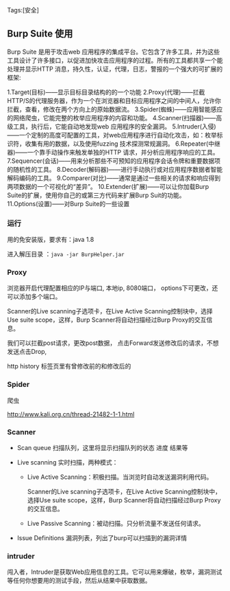 Tags:[安全]

## Burp Suite 使用



Burp Suite 是用于攻击web 应用程序的集成平台。它包含了许多工具，并为这些工具设计了许多接口，以促进加快攻击应用程序的过程。所有的工具都共享一个能处理并显示HTTP 消息，持久性，认证，代理，日志，警报的一个强大的可扩展的框架:

1.Target(目标)——显示目标目录结构的的一个功能
2.Proxy(代理)——拦截HTTP/S的代理服务器，作为一个在浏览器和目标应用程序之间的中间人，允许你拦截，查看，修改在两个方向上的原始数据流。
3.Spider(蜘蛛)——应用智能感应的网络爬虫，它能完整的枚举应用程序的内容和功能。
4.Scanner(扫描器)——高级工具，执行后，它能自动地发现web 应用程序的安全漏洞。
5.Intruder(入侵)——一个定制的高度可配置的工具，对web应用程序进行自动化攻击，如：枚举标识符，收集有用的数据，以及使用fuzzing 技术探测常规漏洞。
6.Repeater(中继器)——一个靠手动操作来触发单独的HTTP 请求，并分析应用程序响应的工具。
7.Sequencer(会话)——用来分析那些不可预知的应用程序会话令牌和重要数据项的随机性的工具。
8.Decoder(解码器)——进行手动执行或对应用程序数据者智能解码编码的工具。
9.Comparer(对比)——通常是通过一些相关的请求和响应得到两项数据的一个可视化的“差异”。
10.Extender(扩展)——可以让你加载Burp Suite的扩展，使用你自己的或第三方代码来扩展Burp Suit的功能。
11.Options(设置)——对Burp Suite的一些设置



### 运行

用的免安装版，要求有：java 1.8

进入解压目录 ：`java -jar BurpHelper.jar`



### Proxy

浏览器开启代理配置相应的IP与端口, 本地ip, 8080端口， options下可更改，还可以添加多个端口。

Scanner的Live scanning子选项卡，在Live Active Scanning控制块中，选择Use suite scope，这样，Burp Scanner将自动扫描经过Burp Proxy的交互信息。 



我们可以拦截post请求，更改post数据， 点击Forward发送修改后的请求，不想发送点击Drop, 

http history 标签页里有曾修改前的和修改后的



### Spider

爬虫

http://www.kali.org.cn/thread-21482-1-1.html



### Scanner





* Scan queue  扫描队列，这里将显示扫描队列的状态 进度 结果等


* Live scanning  实时扫描，两种模式：

  * Live Active Scanning：积极扫描。当浏览时自动发送漏洞利用代码。

    Scanner的Live scanning子选项卡，在Live Active Scanning控制块中，选择Use suite scope，这样，Burp Scanner将自动扫描经过Burp Proxy的交互信息。 

  * Live Passive Scanning：被动扫描。只分析流量不发送任何请求。

* Issue Definitions 漏洞列表，列出了burp可以扫描到的漏洞详情



### intruder

闯入者，Intruder是获取Web应用信息的工具。它可以用来爆破，枚举，漏洞测试等任何你想要用的测试手段，然后从结果中获取数据。